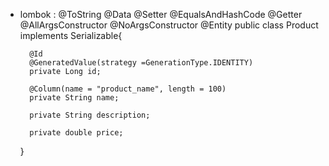 * lombok :
    @ToString
    @Data
    @Setter
    @EqualsAndHashCode
    @Getter
    @AllArgsConstructor
    @NoArgsConstructor
    @Entity
    public class Product implements Serializable{

        @Id
        @GeneratedValue(strategy =GenerationType.IDENTITY)
        private Long id;

        @Column(name = "product_name", length = 100)
        private String name;

        private String description;

        private double price;
    }
